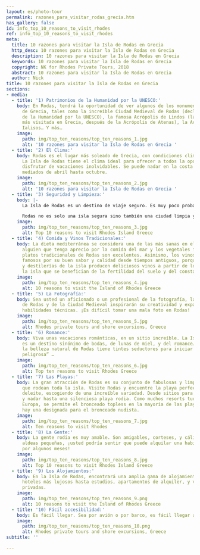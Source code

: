 ```yaml
---
layout: es/photo-tour
permalink: razones_para_visitar_rodas_grecia.htm
has_gallery: false
id: info_top_10_reasons_to_visit_rhodes
ref: info_top_10_reasons_to_visit_rhodes
meta:
  title: 10 razones para visitar la Isla de Rodas en Grecia
  http_desc: 10 razones para visitar la Isla de Rodas en Grecia
  description: 10 razones para visitar la Isla de Rodas en Grecia
  keywords: 10 razones para visitar la Isla de Rodas en Grecia
  copyright: NK for Rhodes Private Tours, 2018
  abstract: 10 razones para visitar la Isla de Rodas en Grecia
  author: Nick
title: 10 razones para visitar la Isla de Rodas en Grecia
sections:
- media:
  - title: '1) Patrimonios de la Humanidad por la UNESCO:'
    body: En Rodas, tendrá la oportunidad de ver algunos de los monumentos más espectaculares
      de Grecia, tales como la increíble Ciudad Medieval de Rodas (declarada Patrimonio
      de la Humanidad por la UNESCO), la famosa Acrópolis de Lindos (la segunda acrópolis
      más visitada en Grecia, después de la Acrópolis de Atenas), la Acrópolis de
      Ialisos… Y más…
    image:
      path: img/top_ten_reasons/top_ten_reasons_1.jpg
      alt: '10 razones para visitar la Isla de Rodas en Grecia '
  - title: '2) El Clima:'
    body: Rodas es el lugar más soleado de Grecia, con condiciones climáticas perfectas.
      La Isla de Rodas tiene el clima ideal para ofrecer a todos la oportunidad de
      disfrutar de vacaciones inolvidables. Se puede nadar en la costa este desde
      mediados de abril hasta octubre.
    image:
      path: img/top_ten_reasons/top_ten_reasons_2.jpg
      alt: '10 razones para visitar la Isla de Rodas en Grecia '
  - title: '3) Seguridad y Limpieza:'
    body: |-
      La Isla de Rodas es un destino de viaje seguro. Es muy poco probable tener encuentros con el crimen en Rodas. ¡La seguridad no es un problema incluso para mujeres que viajen solas!

      Rodas no es solo una isla segura sino también una ciudad limpia y verde donde la naturaleza hace presencia, incluso en el centro, con parques públicos. Muy pocos grafitis, y un enorme equipo de personal de limpieza que recogen cualquier desperdicio mal ubicado de manera bastante rápida.
    image:
      path: img/top_ten_reasons/top_ten_reasons_3.jpg
      alt: Top 10 reasons to visit Rhodes Island Greece
  - title: '4) Comida y Vinos Tradicionales:'
    body: La dieta mediterránea se considera una de las más sanas en el mundo, y para
      alguien que tenga aprecio por la comida del mar y los vegetales frescos, los
      platos tradicionales de Rodas son excelentes. Asimismo, los vinos de Rodas son
      famosos por su buen sabor y calidad desde tiempos antiguos, porque las bodegas
      y destilerías de la isla producen deliciosos vinos a partir de los viñedos de
      la isla que se benefician de la fertilidad del suelo y del constante sol.
    image:
      path: img/top_ten_reasons/top_ten_reasons_4.jpg
      alt: 10 reasons to visit the Island of Rhodes Greece
  - title: '5) La Fotografía:'
    body: Sea usted un aficionado o un profesional de la fotografía, la belleza natural
      de Rodas y de la Ciudad Medieval inspirarán su creatividad y expandirán sus
      habilidades técnicas. ¡Es difícil tomar una mala foto en Rodas!
    image:
      path: img/top_ten_reasons/top_ten_reasons_5.jpg
      alt: Rhodes private tours and shore excursions, Greece
  - title: '6) Romance:'
    body: Viva unas vacaciones románticas, en un sitio increíble. La Isla de Rodas
      es un destino sinónimo de bodas, de lunas de miel, y del romance… Asimismo,
      la belleza natural de Rodas tiene tintes seductores para iniciar una “amistad
      peligrosa” …
    image:
      path: img/top_ten_reasons/top_ten_reasons_6.jpg
      alt: Top ten reasons to visit Rhodes Greece
  - title: '7) Las Playas:'
    body: La gran atracción de Rodas es su conjunto de fabulosas y limpias playas
      que rodean toda la isla. Visite Rodas y encuentre la playa perfecta para su
      deleite, escogiendo de una increíble variedad. Desde sitios para hacer esnórquel
      y nadar hasta una silenciosa playa rodia. Como muchos resorts turísticos de
      Europa, se permite el bronceado topless en la mayoría de las playas, e incluso
      hay una designada para el bronceado nudista.
    image:
      path: img/top_ten_reasons/top_ten_reasons_7.jpg
      alt: Ten reasons to visit Rhodes
  - title: '8) La Gente:'
    body: La gente rodia es muy amable. Son amigables, corteses, y cálidos. En algunas
      aldeas pequeñas, ¡usted podría sentir que puede alquilar una habitación y quedarse
      por algunos meses!
    image:
      path: img/top_ten_reasons/top_ten_reasons_8.jpg
      alt: Top 10 reasons to visit Rhodes Island Greece
  - title: '9) Los Alojamientos:'
    body: En la Isla de Rodas, encontrará una amplia gama de alojamientos, desde los
      hoteles más lujosos hasta estudios, apartamentos de alquiler, y villas y casas
      privadas.
    image:
      path: img/top_ten_reasons/top_ten_reasons_9.png
      alt: 10 reasons to visit the Island of Rhodes Greece
  - title: '10) Fácil accesibilidad:'
    body: Es fácil llegar. Sea por avión o por barco, es fácil llegar a Rodas.
    image:
      path: img/top_ten_reasons/top_ten_reasons_10.png
      alt: Rhodes private tours and shore excursions, Greece
subtitle: ''

---
```

